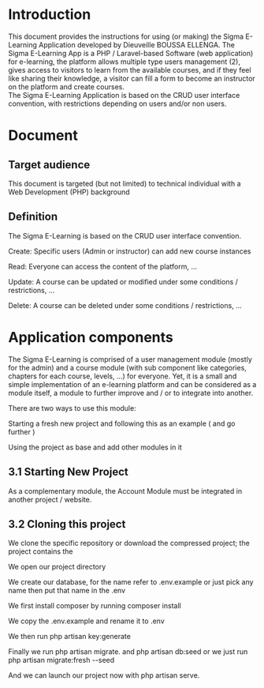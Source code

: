 # Introduction #
This document provides the instructions for using (or making) the Sigma E-Learning Application developed by Dieuveille BOUSSA ELLENGA. 
The Sigma E-Learning App is a PHP / Laravel-based Software (web application) for e-learning, the platform allows multiple type users management (2), gives access to visitors to learn from the available courses, and if they feel like sharing their knowledge, a visitor can fill a form to become an instructor on the platform and create courses.  
The Sigma E-Learning Application is based on the CRUD user interface convention, with restrictions depending on users and/or non users.  



# Document #

## Target audience ##

This document is targeted (but not limited) to technical individual with a Web Development (PHP) background 


## Definition ##

The Sigma E-Learning is based on the CRUD user interface convention.  

Create: Specific users (Admin or instructor) can add new course instances 


Read: Everyone can access the content of the platform, … 

Update: A course can be updated or modified under some conditions / restrictions, ...  

Delete: A course can be deleted under some conditions / restrictions, ...   



# Application components #

The Sigma E-Learning is comprised of a user management module (mostly for the admin) and a course module (with sub component like categories, chapters for each course, levels, ...) for everyone.
Yet, it is a small and simple implementation of an e-learning platform and can be considered as a module itself, a module to further improve and / or to integrate into another. 

There are two ways to use this module:  

Starting a fresh new project and following this as an example ( and go further )     

Using the project as base and add other modules in it   


## 3.1 Starting New Project ##   

As a complementary module, the Account Module must be integrated in another project / website. 
    


## 3.2 Cloning this project ## 

We clone the specific repository or download the compressed project; the project contains the

We open our project directory

We create our database, for the name refer to  .env.example  or just pick any name then put that name in the  .env

We first install composer by running  composer install

We copy the  .env.example and rename it to  .env 

We then run  php artisan key:generate 

Finally we run  php artisan migrate. and  php artisan db:seed  or we just run  php artisan migrate:fresh --seed

And we can launch our project now with  php artisan serve.




